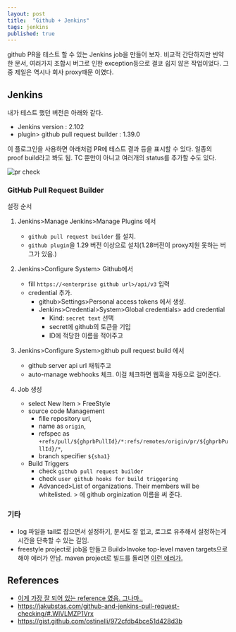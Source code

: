 ```yaml
---
layout: post
title:  "Github + Jenkins"
tags: jenkins
published: true
---
```


github PR을 테스트 할 수 있는 Jenkins job을 만들어 보자. 비교적 간단하지만 빈약한 문서, 여러가지 조합시 버그로 인한 exception등으로 결코 쉽지 않은 작업이었다.
그 중 제일은 역시나 회사 proxy때문 이였다.

## Jenkins

내가 테스트 했던 버전은 아래와 같다.

- Jenkins version : 2.102
- plugin> github pull request builder  : 1.39.0

이 플로그인을 사용하면 아래처럼 PR에 테스트 결과 등을 표시할 수 있다. 일종의 proof build라고 봐도 됨. TC 뿐만이 아니고 여러개의 status를 추가할 수도 있다.

![pr check]({{site.url}}/assets/pr-check.png)


### GitHub Pull Request Builder

설정 순서

1. Jenkins>Manage Jenkins>Manage Plugins 에서
    - `github pull request builder` 를 설치.
    - `github plugin`을 1.29 버전 이상으로 설치(1.28버전이 proxy지원 못하는 버그가 있음.)
1. Jenkins>Configure System> Github에서
    - fill `https://<enterprise github url>/api/v3` 입력
    - credential 추가.
        - github>Settings>Personal access tokens 에서 생성.
        - Jenkins>Credential>System>Global credentials> add credential
            -  Kind: `secret text` 선택
            - secret에 github의 토큰을 기입
            - ID에 적당한 이름을 적어주고

1. Jenkins>Configure System>github pull request build 에서
    - github server api url 채워주고
    - auto-manage webhooks 체크. 이걸 체크하면 웹훅을 자동으로 걸어준다.
1. Job 생성
    - select New Item > FreeStyle
    - source code Management
        - fille repository url,
        - name as `origin`,
        - refspec as `+refs/pull/${ghprbPullId}/*:refs/remotes/origin/pr/${ghprbPullId}/*`,
        - branch specifier `${sha1}`
    - Build Triggers
        - check `github pull request builder`
        - check `user github hooks for build triggering`
        - Advanced>List of organizations. Their members will be whitelisted. > 에 github orginization 이름을 써 준다.


### 기타

- log 파일을 tail로 잡으면서 설정하기, 문서도 잘 없고, 로그로 유추해서 설정하는게 시간을 단축할 수 있는 길임.
- freestyle project로 job을 만들고 Build>Invoke top-level maven targets으로 해야 에러가 안남. maven project로 빌드를 돌리면  [이런 에러가.](https://github.com/jenkinsci/ghprb-plugin/issues/618)


## References

- [이게 가장 잘 되어 있는 reference 였음. 그나마..](http://yaks-all-the-way-down.com/2016/04/22/Presenting-Git-Hub-Pull-Request-Builder.html#Organization )
- <https://jakubstas.com/github-and-jenkins-pull-request-checking/#.WlVLMZP1Vrx>
- <https://gist.github.com/ostinelli/972cfdb4bce51d428d3b>




